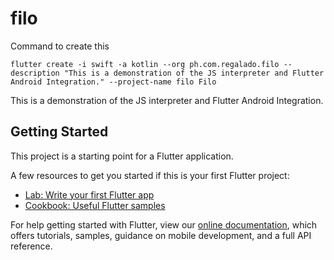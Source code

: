 # filo

Command to create this

```
flutter create -i swift -a kotlin --org ph.com.regalado.filo --description "This is a demonstration of the JS interpreter and Flutter Android Integration." --project-name filo Filo
```

This is a demonstration of the JS interpreter and Flutter Android Integration.

## Getting Started

This project is a starting point for a Flutter application.

A few resources to get you started if this is your first Flutter project:

- [Lab: Write your first Flutter app](https://flutter.io/docs/get-started/codelab)
- [Cookbook: Useful Flutter samples](https://flutter.io/docs/cookbook)

For help getting started with Flutter, view our 
[online documentation](https://flutter.io/docs), which offers tutorials, 
samples, guidance on mobile development, and a full API reference.
